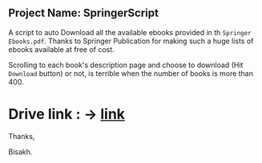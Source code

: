 ## Project Name:  SpringerScript

A script to auto Download all the available ebooks provided in th  `Springer Ebooks.pdf`. Thanks to Springer Publication for making such a huge lists of ebooks available at free of cost.

Scrolling to each book's description page and choose to download (Hit `Download` button) or not, is terrible when the number of books is more than 400.

# Drive link : -> [link](https://drive.google.com/drive/folders/1w8rbJYpUbSvmZ46IMdm0FO3bN7bniy6j?usp=sharing "My Drive")

Thanks,

Bisakh.
